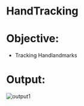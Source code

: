 # HandTracking

# Objective:
- Tracking Handlandmarks
# Output:
![output1](https://user-images.githubusercontent.com/52019849/114964244-49d09480-9ea9-11eb-903f-ae3a3fa08b45.PNG)

